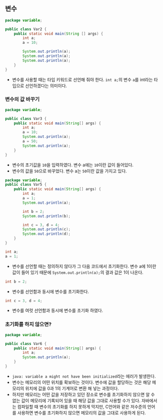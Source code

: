 ## 변수
```java
package variable;

public class Var2 {
    public static void main(String [] args) {
        int a;
        a = 10;

        System.out.println(a);
        System.out.println(a);
        System.out.println(a);
    }
}
```
- 변수를 사용할 때는 타입 키워드로 선언해 줘야 한다. `int a;`의 변수 `a`를 int라는 타입으로 선언하겠다는 의미이다.

### 변수의 값 바꾸기
```java
package variable;

public class Var3 {
    public static void main(String[] args) {
        int a;
        a = 10;
        System.out.println(a);
        a = 50;
        System.out.println(a);
    }
}
```
- 변수의 초기값을 `10`을 입력하였다. 변수 a에는 `10`이란 값이 들어있다.
- 변수의 값을 `50`으로 바꾸었다. 변수 a는 `50`이란 값을 가지고 있다.

```java
package variable;
public class Var5 {
    public static void main(String[] args) {
        int a;
        a = 1;
        System.out.println(a);

        int b = 2;
        System.out.println(b);

        int c = 3, d = 4;
        System.out.println(c);
        System.out.println(d);
    }
}
```

```java
int a;
a = 1;
```
- 변수를 선언할 때는 정의하지 않다가 그 다음 코드에서 초기화한다. 변수 a에 1이란 값이 들어 있기 때문에 `System.out.println(a);`의 결과 값은 1이 나온다.

```java
int b = 2;
```
- 변수를 선언함과 동시에 변수를 초기화한다.

```java
int c = 3, d = 4;
```
- 변수를 여럿 선언함과 동시에 변수를 초기화 하였다.

### 초기화를 하지 않으면?
```java
package variable;

public class Var6 {
    public static void main(String[] args) {
        int a;
        System.out.println(a);
    }
}
```
- `java: variable a might not have been initialized`라는 에러가 발생한다.
- 변수는 메모리의 어떤 위치를 확보하는 것이다. 변수에 값을 할당하는 것은 해당 메모리의 위치에 값을 0과 1의 기계어로 변환 해 넣는 과정이다.
- 하지만 메모리는 어떤 값을 저장하고 있던 장소로 변수를 초기화하지 않으면 알 수 없는 값이 메모리에 기록되어 있을 때 해당 값을 그대로 사용할 수가 있다. 자바에서는 컴파일할 때 변수의 초기화를 하지 못하게 막지만, C언어와 같은 저수준의 언어를 사용하면 변수를 초기화하지 않으면 메모리의 값을 그대로 사용하게 된다. 
